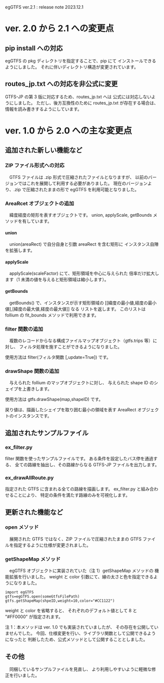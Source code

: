 egGTFS ver.2.1 : release note 2023.12.1

# ver. 2.0 から 2.1 への変更点
## pip install への対応
egGTFS の pkg ディレクトリを指定することで、pip にて
インストールできるようにしました。
それに伴いディレクトリ構造が変更されています。

## routes\_jp.txt への対応を非公式に変更
GTFS-JP の第 3 版に対応するため、routes\_jp.txt へは
公式には対応しないようにしました。
ただし、後方互換性のために routes\_jp.txt が存在する場合は、
情報を読み書きするようにしています。

# ver. 1.0 から 2.0 への主な変更点
## 追加された新しい機能など
### ZIP ファイル形式への対応
　GTFS ファイルは .zip 形式で圧縮されたファイルとなりますが、
以前のバージョンではこれを展開して利用する必要がありました。
現在のバージョンより、.zip で圧縮されたままの形で
egGTFS を利用可能となりました。

### AreaRcet オブジェクトの追加
　緯度経度の矩形を表すオブジェクトです。
union, applyScale, getBounds メソッドを有しています。

#### union
　union(areaRect) で自分自身と引数 areaRect を含む矩形に
インスタンス自陣を拡張します。

#### applyScale
　applyScale(scaleFactor) にて、矩形領域を中心に与えられた
倍率だけ拡大します（1 未満の値を与えると矩形領域は縮小します）。

#### getBounds
　getBounds() で、インスタンスが示す矩形領域の
[[緯度の最小値,経度の最小値],[緯度の最大値,経度の最大値]] なる
リストを返します。
このリストは follium の fit\_bounds メソッドで利用できます。

### filter 関数の追加
　複数のレコードからなる構成ファイルマップオブジェクト（gtfs.trips 等）に対し、
フィルタ処理を施すことができるようになりました。

使用方法は filter(フィルタ関数 [,update=True]) です。

### drawShape 関数の追加
　与えられた follium のマップオブジェクトに対し、
与えられた shape ID のシェイプを上書きします。

使用方法は gtfs.drawShape(map,shapeID) です。

戻り値は、描画したシェイプを取り囲む最小の領域を表す
AreaRect オブジェクトのインスタンスです。


## 追加されたサンプルファイル
### ex\_filter.py 

filter 関数を使ったサンプルファイルです。
ある条件を設定したバス停を通過する、
全ての路線を抽出し、その路線からなる GTFS-JP ファイルを出力します。

### ex\_drawAllRoute.py

指定された GTFS に含まれる全ての路線を描画します。
ex\_filter.py と組み合わせることにより、
特定の条件を満たす路線のみを可視化します。


## 更新された機能など
### open メソッド
　展開された GTFS ではなく、ZIP ファイルで圧縮されたままの
GTFS ファイルを指定するように仕様が変更されました。

### getShapeMap メソッド
　egGTFS オブジェクトに実装されていた（注 1）getShapeMap メソッドの
機能拡張を行いました。
weight と color 引数にて、線の太さと色を指定できるようになりました。

```
import egGTFS
gtfs=egGTFS.open(someGtfsFilePath)
gtfs.getShapeMap(shpeID,weight=10,color="#CC1122")
```

weight と color を省略すると、
それぞれのデフォルト値として 8 と "#FF0000" が指定されます。

注 1：本メソッドは ver. 1.0 でも実装されていましたが、
その存在を公開していませんでした。
今回、仕様変更を行い、ライブラリ関数として公開できるようになったと
判断したため、公式メソッドとして公開することとしました。


## その他
　同梱しているサンプルファイルを見直し、
より利用しやすいように軽微な修正を行いました。

